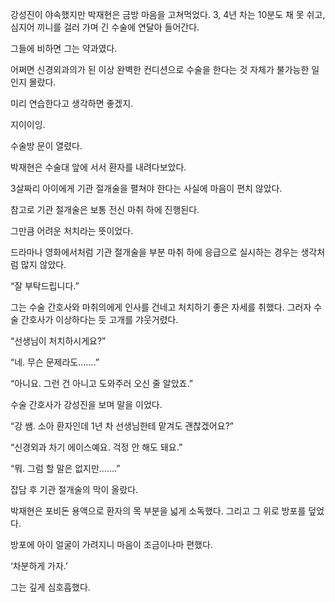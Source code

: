 강성진이 야속했지만 박재현은 금방 마음을 고쳐먹었다. 3, 4년 차는 10분도 채 못 쉬고, 심지어 끼니를 걸러 가며 긴 수술에 연달아 들어간다.

그들에 비하면 그는 약과였다.

어쩌면 신경외과의가 된 이상 완벽한 컨디션으로 수술을 한다는 것 자체가 불가능한 일인지 몰랐다.

미리 연습한다고 생각하면 좋겠지.

지이이잉.

수술방 문이 열렸다.

박재현은 수술대 앞에 서서 환자를 내려다보았다.

3살짜리 아이에게 기관 절개술을 펼쳐야 한다는 사실에 마음이 편치 않았다.

참고로 기관 절개술은 보통 전신 마취 하에 진행된다.

그만큼 어려운 처치라는 뜻이었다.

드라마나 영화에서처럼 기관 절개술을 부분 마취 하에 응급으로 실시하는 경우는 생각처럼 많지 않았다.

“잘 부탁드립니다.”

그는 수술 간호사와 마취의에게 인사를 건네고 처치하기 좋은 자세를 취했다. 그러자 수술 간호사가 이상하다는 듯 고개를 갸웃거렸다.

“선생님이 처치하시게요?”

“네. 무슨 문제라도…….”

“아니요. 그런 건 아니고 도와주러 오신 줄 알았죠.”

수술 간호사가 강성진을 보며 말을 이었다.

“강 쌤. 소아 환자인데 1년 차 선생님한테 맡겨도 괜찮겠어요?”

“신경외과 차기 에이스예요. 걱정 안 해도 돼요.”

“뭐. 그럼 할 말은 없지만…….”

잡담 후 기관 절개술의 막이 올랐다.

박재현은 포비돈 용액으로 환자의 목 부분을 넓게 소독했다. 그리고 그 위로 방포를 덮었다.

방포에 아이 얼굴이 가려지니 마음이 조금이나마 편했다.

‘차분하게 가자.’

그는 깊게 심호흡했다.